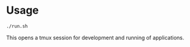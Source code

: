 # Usage

```sh
./run.sh
```

This opens a tmux session for development and running of applications.
